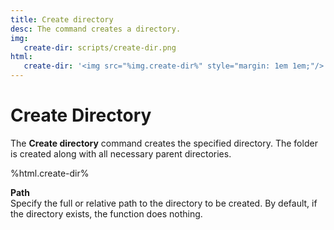 ```yaml
---
title: Create directory
desc: The command creates a directory. 
img:
   create-dir: scripts/create-dir.png
html:
   create-dir: '<img src="%img.create-dir%" style="margin: 1em 1em;"/>'
---
```

# Create Directory

The **Create directory** command creates the specified directory. The folder is created along with all necessary parent directories.

%html.create-dir%

**Path**  
Specify the full or relative path to the directory to be created. By default, if the directory exists, the function does nothing.
